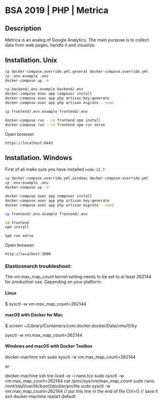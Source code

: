 # BSA 2019 | PHP | Metrica

## Description

Metrica is an analog of Google Analytics. The main purpose is to collect data from web pages, handle it and visualize.

## Installation. Unix

```bash
cp docker-compose.override.yml.general docker-compose.override.yml
cp .env.example .env
docker-compose up -d

cp backend/.env.example backend/.env
docker-compose exec app composer install
docker-compose exec app php artisan key:generate
docker-compose exec app php artisan migrate --seed

cp frontend/.env.example frontend/.env

docker-compose run --rm frontend npm install
docker-compose run --rm frontend npm run serve


```

Open browser:

`https://localhost:8443`

## Installation. Windows

First of all make sure you have installed `node:12.7`. 

```bash
cp docker-compose.override.yml.windows docker-compose.override.yml
cp .env.example .env
docker-compose up -d

docker-compose exec app composer install
docker-compose exec app php artisan key:generate
docker-compose exec app php artisan migrate --seed

cp frontend/.env.example frontend/.env

cd frontend
npm install

npm run serve
```

Open browser:

`http://localhost:3000`


### Elasticsearch troubleshoot:

The vm.max_map_count kernel setting needs to be set to at least 262144 for production use. Depending on your platform:

#### Linux

$ sysctl -w vm.max_map_count=262144

#### macOS with Docker for Mac

$ screen ~/Library/Containers/com.docker.docker/Data/vms/0/tty

sysctl -w vm.max_map_count=262144

#### Windows and macOS with Docker Toolbox

docker-machine ssh
sudo sysctl -w vm.max_map_count=262144

or

docker-machine ssh
tce-load -w -i nano.tcz
sudo sysctl -w vm.max_map_count=262144
cat /proc/sys/vm/max_map_count
sudo nano /mnt/sda1/var/lib/boot2docker/profile
sudo sysctl -w vm.max_map_count=262144 // put this line in the end of file
Ctrl+O // save it
exit
docker-machine restart default
